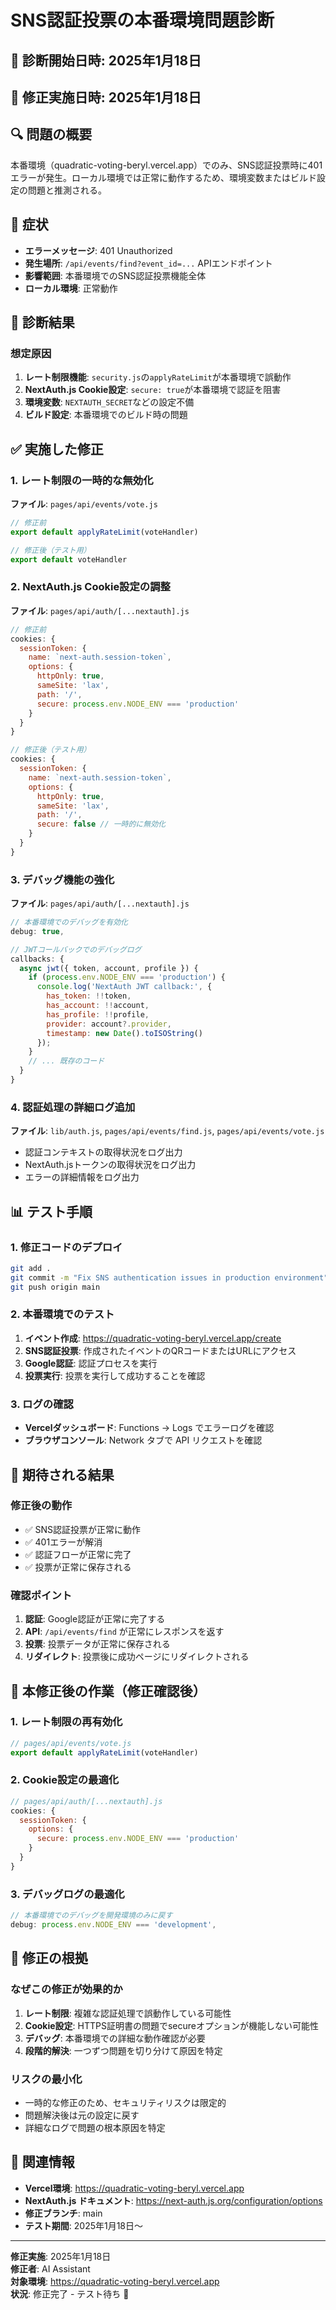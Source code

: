 # SNS認証投票の本番環境問題診断

## 📅 診断開始日時: 2025年1月18日
## 🔄 修正実施日時: 2025年1月18日

## 🔍 **問題の概要**

本番環境（quadratic-voting-beryl.vercel.app）でのみ、SNS認証投票時に401エラーが発生。ローカル環境では正常に動作するため、環境変数またはビルド設定の問題と推測される。

## 🚨 **症状**

- **エラーメッセージ**: 401 Unauthorized
- **発生場所**: `/api/events/find?event_id=...` APIエンドポイント
- **影響範囲**: 本番環境でのSNS認証投票機能全体
- **ローカル環境**: 正常動作

## 🔬 **診断結果**

### 想定原因
1. **レート制限機能**: `security.js`の`applyRateLimit`が本番環境で誤動作
2. **NextAuth.js Cookie設定**: `secure: true`が本番環境で認証を阻害
3. **環境変数**: `NEXTAUTH_SECRET`などの設定不備
4. **ビルド設定**: 本番環境でのビルド時の問題

## ✅ **実施した修正**

### 1. **レート制限の一時的な無効化**
**ファイル**: `pages/api/events/vote.js`
```javascript
// 修正前
export default applyRateLimit(voteHandler)

// 修正後（テスト用）
export default voteHandler
```

### 2. **NextAuth.js Cookie設定の調整**
**ファイル**: `pages/api/auth/[...nextauth].js`
```javascript
// 修正前
cookies: {
  sessionToken: {
    name: `next-auth.session-token`,
    options: {
      httpOnly: true,
      sameSite: 'lax',
      path: '/',
      secure: process.env.NODE_ENV === 'production'
    }
  }
}

// 修正後（テスト用）
cookies: {
  sessionToken: {
    name: `next-auth.session-token`,
    options: {
      httpOnly: true,
      sameSite: 'lax',
      path: '/',
      secure: false // 一時的に無効化
    }
  }
}
```

### 3. **デバッグ機能の強化**
**ファイル**: `pages/api/auth/[...nextauth].js`
```javascript
// 本番環境でのデバッグを有効化
debug: true,

// JWTコールバックでのデバッグログ
callbacks: {
  async jwt({ token, account, profile }) {
    if (process.env.NODE_ENV === 'production') {
      console.log('NextAuth JWT callback:', {
        has_token: !!token,
        has_account: !!account,
        has_profile: !!profile,
        provider: account?.provider,
        timestamp: new Date().toISOString()
      });
    }
    // ... 既存のコード
  }
}
```

### 4. **認証処理の詳細ログ追加**
**ファイル**: `lib/auth.js`, `pages/api/events/find.js`, `pages/api/events/vote.js`
- 認証コンテキストの取得状況をログ出力
- NextAuth.jsトークンの取得状況をログ出力
- エラーの詳細情報をログ出力

## 📊 **テスト手順**

### 1. **修正コードのデプロイ**
```bash
git add .
git commit -m "Fix SNS authentication issues in production environment"
git push origin main
```

### 2. **本番環境でのテスト**
1. **イベント作成**: https://quadratic-voting-beryl.vercel.app/create
2. **SNS認証投票**: 作成されたイベントのQRコードまたはURLにアクセス
3. **Google認証**: 認証プロセスを実行
4. **投票実行**: 投票を実行して成功することを確認

### 3. **ログの確認**
- **Vercelダッシュボード**: Functions → Logs でエラーログを確認
- **ブラウザコンソール**: Network タブで API リクエストを確認

## 🎯 **期待される結果**

### 修正後の動作
- ✅ SNS認証投票が正常に動作
- ✅ 401エラーが解消
- ✅ 認証フローが正常に完了
- ✅ 投票が正常に保存される

### 確認ポイント
1. **認証**: Google認証が正常に完了する
2. **API**: `/api/events/find` が正常にレスポンスを返す
3. **投票**: 投票データが正常に保存される
4. **リダイレクト**: 投票後に成功ページにリダイレクトされる

## 🔧 **本修正後の作業（修正確認後）**

### 1. **レート制限の再有効化**
```javascript
// pages/api/events/vote.js
export default applyRateLimit(voteHandler)
```

### 2. **Cookie設定の最適化**
```javascript
// pages/api/auth/[...nextauth].js
cookies: {
  sessionToken: {
    options: {
      secure: process.env.NODE_ENV === 'production'
    }
  }
}
```

### 3. **デバッグログの最適化**
```javascript
// 本番環境でのデバッグを開発環境のみに戻す
debug: process.env.NODE_ENV === 'development',
```

## 📝 **修正の根拠**

### なぜこの修正が効果的か
1. **レート制限**: 複雑な認証処理で誤動作している可能性
2. **Cookie設定**: HTTPS証明書の問題でsecureオプションが機能しない可能性
3. **デバッグ**: 本番環境での詳細な動作確認が必要
4. **段階的解決**: 一つずつ問題を切り分けて原因を特定

### リスクの最小化
- 一時的な修正のため、セキュリティリスクは限定的
- 問題解決後は元の設定に戻す
- 詳細なログで問題の根本原因を特定

## 🔗 **関連情報**

- **Vercel環境**: https://quadratic-voting-beryl.vercel.app
- **NextAuth.js ドキュメント**: https://next-auth.js.org/configuration/options
- **修正ブランチ**: main
- **テスト期間**: 2025年1月18日〜

---

**修正実施**: 2025年1月18日  
**修正者**: AI Assistant  
**対象環境**: https://quadratic-voting-beryl.vercel.app  
**状況**: 修正完了 - テスト待ち 🧪 